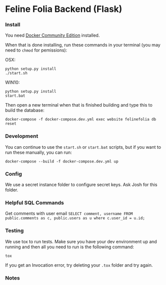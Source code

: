 # Feline Folia Backend (Flask)

### Install

You need [Docker Community Edition](https://store.docker.com/search?offering=community&type=edition) installed.

When that is done installing, run these commands in your terminal (you may need to `chmod` for pemissions):

OSX:

```
python setup.py install
./start.sh
```

WIN10:

```
python setup.py install
start.bat
```

Then open a new terminal when that is finished building and type this to build the database:

```
docker-compose -f docker-compose.dev.yml exec website felinefolia db reset
```

### Development

You can continue to use the `start.sh` or `start.bat` scripts, but if you want to run these manually, you can run:

```
docker-compose --build -f docker-compose.dev.yml up
```

### Config

We use a secret instance folder to configure secret keys. Ask Josh for this folder.

### Helpful SQL Commands

Get comments with user email
`SELECT comment, username FROM public.comments as c, public.users as u where c.user_id = u.id;`

### Testing

We use tox to run tests. Make sure you have your dev environment up and running and then all you need to run is the following command:

```
tox
```

If you get an Invocation error, try deleting your `.tox` folder and try again.

### Notes

